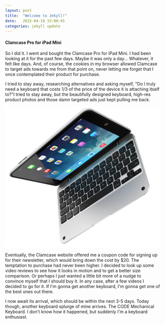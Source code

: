 ```yaml
---
layout: post
title:  "Welcome to Jekyll!"
date:   2015-04-18 15:00:45
categories: jekyll update
---
```


#### Clamcase Pro for iPad Mini

So I did it. I went and bought the Clamcase Pro for iPad Mini. I had been looking at it for the past few days. Maybe it was only a day... Whatever, it felt like days. And, of course, the cookies in my browser allowed Clamcase to target ads towards me from that point on, never letting me forget that I once contemplated their product for purchase.

I tried to stay away, researching alternatives and asking myself, "Do I truly need a keyboard that costs 1/3 of the price of the device it is attaching itself to?"I tried to stay away, but the beautifully designed keyboard, high-res product photos and those damn targeted ads just kept pulling me back. 

![](assets/ipad_mini_keyboard_case_6.jpg "clamcase-ipadmini")

Eventually, the Clamcase website offered me a coupon code for signing up for their newsletter, which would bring down the cost by $20. The temptation to purchase had never been higher. I decided to look up some video reviews to see how it looks in motion and to get a better size comparison. Or perhaps I just wanted a little bit more of a nudge to convince myself that I should buy it. In any case, after a few videos I decided to go for it. If I'm gonna get another keyboard, I'm gonna get one of the best ones out there.

I now await its arrival, which should be within the next 3-5 days. Today though, another keyboard splurge of mine arrives. The CODE Mechanical Keyboard. I don't know how it happened, but suddenly I'm a keyboard enthusiast.